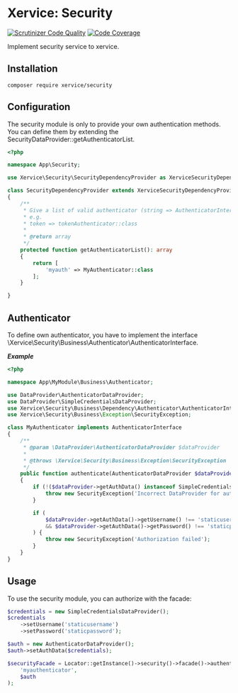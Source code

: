 Xervice: Security
====================

[![Scrutinizer Code Quality](https://scrutinizer-ci.com/g/xervice/security/badges/quality-score.png?b=master)](https://scrutinizer-ci.com/g/xervice/security/?branch=master)
[![Code Coverage](https://scrutinizer-ci.com/g/xervice/security/badges/coverage.png?b=master)](https://scrutinizer-ci.com/g/xervice/security/?branch=master)

Implement security service to xervice.


Installation
--------------
```
composer require xervice/security
```


Configuration
----------------
The security module is only to provide your own authentication methods. You can define them by extending the SecurityDataProvider::getAuthenticatorList.

```php
<?php

namespace App\Security;

use Xervice\Security\SecurityDependencyProvider as XerviceSecurityDependencyProvider;

class SecurityDependencyProvider extends XerviceSecurityDependencyProvider
{
    /**
     * Give a list of valid authenticator (string => AuthenticatorInterface::class)
     * e.g.
     * token => tokenAuthenticator::class
     *
     * @return array
     */
    protected function getAuthenticatorList(): array
    {
        return [
            'myauth' => MyAuthenticator::class
        ];
    }

}
```

Authenticator
---------------

To define own authenticator, you have to implement the interface \Xervice\Security\Business\Authenticator\AuthenticatorInterface.

***Example***
```php
<?php

namespace App\MyModule\Business\Authenticator;

use DataProvider\AuthenticatorDataProvider;
use DataProvider\SimpleCredentialsDataProvider;
use Xervice\Security\Business\Dependency\Authenticator\AuthenticatorInterface;
use Xervice\Security\Business\Exception\SecurityException;

class MyAuthenticator implements AuthenticatorInterface
{
    /**
     * @param \DataProvider\AuthenticatorDataProvider $dataProvider
     *
     * @throws \Xervice\Security\Business\Exception\SecurityException
     */
    public function authenticate(AuthenticatorDataProvider $dataProvider): void
    {
        if (!($dataProvider->getAuthData() instanceof SimpleCredentialsDataProvider)) {
            throw new SecurityException('Incorrect DataProvider for authenticator');
        }

        if (
            $dataProvider->getAuthData()->getUsername() !== 'staticusername'
            && $dataProvider->getAuthData()->getPassword() !== 'staticpassword'
        ) {
            throw new SecurityException('Authorization failed');
        }
    }
}
```

Usage
---------------------

To use the security module, you can authorize with the facade:

```php
$credentials = new SimpleCredentialsDataProvider();
$credentials
    ->setUsername('staticusername')
    ->setPassword('staticpassword');

$auth = new AuthenticatorDataProvider();
$auth->setAuthData($credentials);

$securityFacade = Locator::getInstance()->security()->facade()->authenticate(
    'myauthenticator',
    $auth
);
```